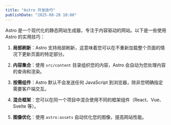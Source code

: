 ```yaml
---
title: "Astro 开发技巧"
publishDate: "2025-08-28 10:00"
---
```


Astro 是一个现代化的静态网站生成器，专注于内容驱动的网站。以下是一些使用 Astro 的实用技巧：

1. **局部刷新**：Astro 支持局部刷新，这意味着您可以在不重新加载整个页面的情况下更新页面的特定部分。

2. **内容集合**：使用 `src/content` 目录组织您的内容，Astro 会自动为您处理内容的查询和渲染。

3. **按需组件**：Astro 默认不会发送任何 JavaScript 到浏览器，除非您明确指定需要客户端交互。

4. **混合框架**：您可以在同一个项目中混合使用不同的框架组件（React、Vue、Svelte 等）。

5. **图像优化**：使用 `astro:assets` 自动优化您的图像，提高网站性能。